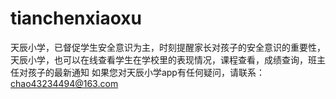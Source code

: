 # tianchenxiaoxu

天辰小学，已督促学生安全意识为主，时刻提醒家长对孩子的安全意识的重要性，天辰小学，也可以在线查看学生在学校里的表现情况，课程查看，成绩查询，班主任对孩子的最新通知
如果您对天辰小学app有任何疑问，请联系：chao43234494@163.com
